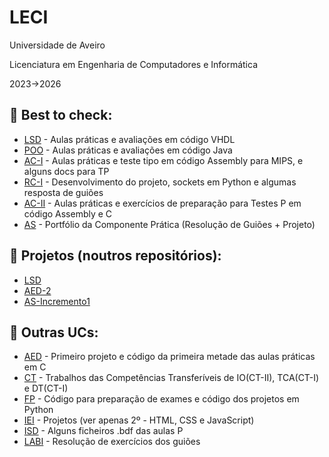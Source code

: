 # LECI
Universidade de Aveiro

Licenciatura em Engenharia de Computadores e Informática

2023->2026

## 📌 Best to check:
- [LSD](https://github.com/Dinisoliv/LECI/tree/main/1Ano/LSD) - Aulas práticas e avaliações em código VHDL
- [POO](https://github.com/Dinisoliv/LECI/tree/main/1Ano/POO) - Aulas práticas e avaliações em código Java
- [AC-I](https://github.com/Dinisoliv/LECI/tree/main/2Ano/AC-I) - Aulas práticas e teste tipo em código Assembly para MIPS, e alguns docs para TP
- [RC-I](https://github.com/Dinisoliv/LECI/tree/main/2Ano/RC-I) - Desenvolvimento do projeto, sockets em Python e algumas resposta de guiões
- [AC-II](https://github.com/Dinisoliv/LECI_uaveiro/tree/main/2Ano/AC-II) - Aulas práticas e exercícios de preparação para Testes P em código Assembly e C
- [AS](https://github.com/Dinisoliv/LECI_uaveiro/tree/main/2Ano/AS) - Portfólio da Componente Prática (Resolução de Guiões + Projeto)

## 📌 Projetos (noutros repositórios):
- [LSD](https://github.com/Dinisoliv/Projeto_Final_LSD)
- [AED-2](https://github.com/Dinisoliv/AED_Projeto2_DAO_ACS)
- [AS-Incremento1](https://github.com/Dinisoliv/AS_ReparaJa_Incremento1)

## 📌 Outras UCs:
- [AED](https://github.com/Dinisoliv/LECI/tree/main/2Ano/AED) - Primeiro projeto e código da primeira metade das aulas práticas em C
- [CT](https://github.com/Dinisoliv/LECI_uaveiro/tree/main/2Ano/CT) - Trabalhos das Competências Transferíveis de IO(CT-II), TCA(CT-I) e DT(CT-I)
- [FP](https://github.com/Dinisoliv/LECI/tree/main/1Ano/FP) - Código para preparação de exames e código dos projetos em Python
- [IEI](https://github.com/Dinisoliv/LECI/tree/main/1Ano/IEI) - Projetos (ver apenas 2º - HTML, CSS e JavaScript)
- [ISD](https://github.com/Dinisoliv/LECI/tree/main/1Ano/ISD/Pratica) - Alguns ficheiros .bdf das aulas P
- [LABI](https://github.com/Dinisoliv/LECI/tree/main/1Ano/LABI) - Resolução de exercícios dos guiões
